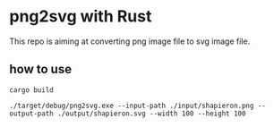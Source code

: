 # png2svg with Rust

This repo is aiming at converting png image file to svg image file.

## how to use

`cargo build`

`./target/debug/png2svg.exe --input-path ./input/shapieron.png --output-path ./output/shapieron.svg --width 100 --height 100`

